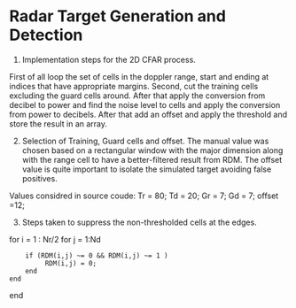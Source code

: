 # Radar Target Generation and Detection

1) Implementation steps for the 2D CFAR process.

First of all loop the set of cells in the doppler range, start and ending at indices that have appropriate margins. Second, cut the training cells excluding the guard cells around. 
After that apply the conversion from decibel to power and find the noise level to cells and apply the conversion from power to decibels. After that add an offset and apply the threshold 
and store the result in an array. 

2) Selection of Training, Guard cells and offset.
The manual value was chosen based on a rectangular window with the major dimension along with the range cell to have a better-filtered result from RDM.
The offset value is quite important to isolate the simulated target avoiding false positives. 

Values considred in source coude:
Tr = 80;
Td = 20; 
Gr = 7;
Gd = 7;
offset =12;

3) Steps taken to suppress the non-thresholded cells at the edges.


for i = 1 : Nr/2
    for j = 1:Nd
        
        if (RDM(i,j) ~= 0 && RDM(i,j) ~= 1 )
             RDM(i,j) = 0;
        end
    end
end